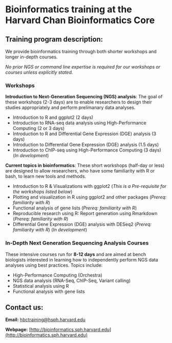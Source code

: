 # Bioinformatics training at the Harvard Chan Bioinformatics Core

## Training program description:

We provide bioinformatics training through both shorter workshops and longer in-depth courses. 

*No prior NGS or command line expertise is required for our workshops or courses unless explicitly stated.*

### Workshops

**Introduction to Next-Generation Sequencing (NGS) analysis**: The goal of these workshops (2-3 days) are to enable researchers to design their studies appropriately and perform prelimanary data analyses.

  * Introduction to R and ggplot2 (2 days)
  * Introduction to RNA-seq data analysis using High-Performance Computing (2 or 3 days)
  * Introduction to R and Differential Gene Expression (DGE) analysis (3 days)
  * Introduction to Differential Gene Expression (DGE) analysis (1.5 days)
  * Introduction to ChIP-seq using High-Performance Computing (3 days) (*In development*)

**Current topics in bioinformatics**: These short workshops (half-day or less) are designed to allow researchers, who have some familiarity with R or bash, to learn new tools and methods. 

  * Introduction to R & Visualizations with ggplot2 (*This is a Pre-requisite for the workshops listed below*)
  * Plotting and visualization in R using ggplot2 and other packages (*Prereq: familiarity with R*)
  * Functional analysis of gene lists (*Prereq: familiarity with R*)
  * Reproducible research using R: Report generation using Rmarkdown (*Prereq: familiarity with R*)
  * Differential Gene Expression (DGE) analysis with DESeq2 (*Prereq: familiarity with R*) (*In development*)

### In-Depth Next Generation Sequencing Analysis Courses

These intensive courses run for **8-12 days** and are aimed at bench biologists interested in learning how to independently perform NGS data analyses using best practices. Topics include:

  * High-Performance Computing (Orchestra)
  * NGS data analysis (RNA-Seq, ChIP-Seq, Variant calling)
  * Statistical analysis using R
  * Functional analysis with gene lists

## Contact us:

**Email:** [hbctraining@hsph.harvard.edu](mailto:hbctraining@hsph.harvard.edu)

**Webpage:** [http://bioinformatics.sph.harvard.edu](http://bioinformatics.sph.harvard.edu)
